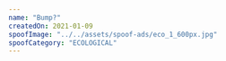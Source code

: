 ```yaml
---
name: "Bump?"
createdOn: 2021-01-09
spoofImage: "../../assets/spoof-ads/eco_1_600px.jpg"
spoofCategory: "ECOLOGICAL"
---
```

